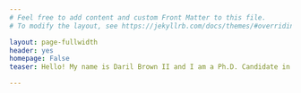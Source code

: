 ```yaml
---
# Feel free to add content and custom Front Matter to this file.
# To modify the layout, see https://jekyllrb.com/docs/themes/#overriding-theme-defaults

layout: page-fullwidth
header: yes
homepage: False
teaser: Hello! My name is Daril Brown II and I am a Ph.D. Candidate in the Electrical Engineering Department at UC San Diego specializing in Medical Devices. I work under the advisement of both Prof. Vikash Gilja in the Translational Neural Engineering Lab and Prof. Tim Gentner in the auditory neurophysiology lab. I am also affiliated with the Voytek Lab. At present my research seeks to establish song birds as a novel animal model for the development of a human speech prosthesis. You can read more about my current research here.

---
```


<!-- TODO: Change the Font and layout of Text -->
